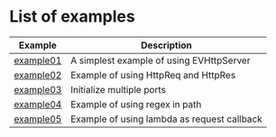 # List of examples

| Example                    | Description                              |
| -------------------------- | ---------------------------------------- |
| [example01](example01.cpp) | A simplest example of using EVHttpServer |
| [example02](example02.cpp) | Example of using  HttpReq and HttpRes    |
| [example03](example03.cpp) | Initialize multiple ports                |
| [example04](example04.cpp) | Example of using regex in path           |
| [example05](example05.cpp) | Example of using lambda as request callback|


